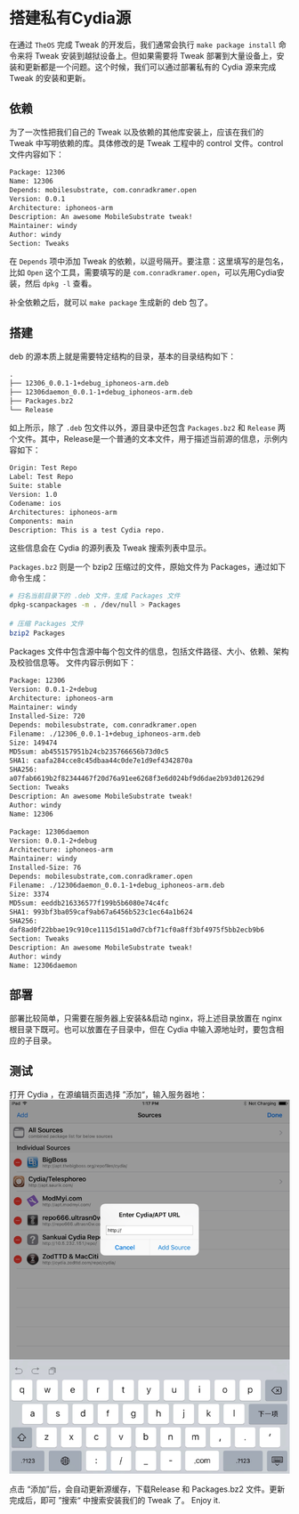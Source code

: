 # 搭建私有Cydia源

在通过 ``TheOS`` 完成 Tweak 的开发后，我们通常会执行 ``make package install`` 命令来将 Tweak 安装到越狱设备上。但如果需要将 Tweak 部署到大量设备上，安装和更新都是一个问题。这个时候，我们可以通过部署私有的 Cydia 源来完成 Tweak 的安装和更新。

<!--more-->

## 依赖
为了一次性把我们自己的 Tweak 以及依赖的其他库安装上，应该在我们的 Tweak 中写明依赖的库。具体修改的是 Tweak 工程中的 control 文件。control 文件内容如下：

```
Package: 12306
Name: 12306
Depends: mobilesubstrate, com.conradkramer.open
Version: 0.0.1
Architecture: iphoneos-arm
Description: An awesome MobileSubstrate tweak!
Maintainer: windy
Author: windy
Section: Tweaks
```

在 ``Depends`` 项中添加 Tweak 的依赖，以逗号隔开。要注意：这里填写的是包名，比如 ``Open`` 这个工具，需要填写的是 ``com.conradkramer.open``，可以先用Cydia安装，然后 ``dpkg -l`` 查看。

补全依赖之后，就可以 ``make package`` 生成新的 deb 包了。

## 搭建
deb 的源本质上就是需要特定结构的目录，基本的目录结构如下：

```
.
├── 12306_0.0.1-1+debug_iphoneos-arm.deb
├── 12306daemon_0.0.1-1+debug_iphoneos-arm.deb
├── Packages.bz2
└── Release
```

如上所示，除了 ``.deb`` 包文件以外，源目录中还包含 ``Packages.bz2`` 和 ``Release`` 两个文件。其中，Release是一个普通的文本文件，用于描述当前源的信息，示例内容如下：

```
Origin: Test Repo
Label: Test Repo
Suite: stable
Version: 1.0
Codename: ios
Architectures: iphoneos-arm
Components: main
Description: This is a test Cydia repo.
```

这些信息会在 Cydia 的源列表及 Tweak 搜索列表中显示。

``Packages.bz2`` 则是一个 bzip2 压缩过的文件，原始文件为 Packages，通过如下命令生成：

```bash
# 扫名当前目录下的 .deb 文件，生成 Packages 文件
dpkg-scanpackages -m . /dev/null > Packages

# 压缩 Packages 文件
bzip2 Packages
```

Packages 文件中包含源中每个包文件的信息，包括文件路径、大小、依赖、架构及校验信息等。
文件内容示例如下：

```
Package: 12306
Version: 0.0.1-2+debug
Architecture: iphoneos-arm
Maintainer: windy
Installed-Size: 720
Depends: mobilesubstrate, com.conradkramer.open
Filename: ./12306_0.0.1-1+debug_iphoneos-arm.deb
Size: 149474
MD5sum: ab455157951b24cb235766656b73d0c5
SHA1: caafa284cce8c45dbaa44c0de7e1d9ef4342870a
SHA256: a07fab6619b2f82344467f20d76a91ee6268f3e6d024bf9d6dae2b93d012629d
Section: Tweaks
Description: An awesome MobileSubstrate tweak!
Author: windy
Name: 12306

Package: 12306daemon
Version: 0.0.1-2+debug
Architecture: iphoneos-arm
Maintainer: windy
Installed-Size: 76
Depends: mobilesubstrate,com.conradkramer.open
Filename: ./12306daemon_0.0.1-1+debug_iphoneos-arm.deb
Size: 3374
MD5sum: eeddb216336577f199b5b6080e74c4fc
SHA1: 993bf3ba059caf9ab67a6456b523c1ec64a1b624
SHA256: daf8ad0f22bbae19c910ce1115d151a0d7cbf71cf0a8ff3bf4975f5bb2ecb9b6
Section: Tweaks
Description: An awesome MobileSubstrate tweak!
Author: windy
Name: 12306daemon

```

## 部署
部署比较简单，只需要在服务器上安装&&启动 nginx，将上述目录放置在 nginx 根目录下既可。也可以放置在子目录中，但在 Cydia 中输入源地址时，要包含相应的子目录。

## 测试
打开 Cydia ，在源编辑页面选择 ”添加“，输入服务器地：
![](/images/15033805128579.jpg)


点击 “添加”后，会自动更新源缓存，下载Release 和 Packages.bz2 文件。更新完成后，即可 ”搜索“ 中搜索安装我们的 Tweak 了。 Enjoy it.


